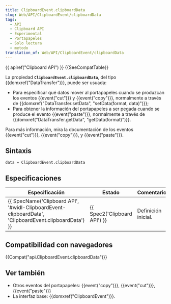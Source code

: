```yaml
---
title: ClipboardEvent.clipboardData
slug: Web/API/ClipboardEvent/clipboardData
tags:
  - API
  - Clipboard API
  - Experimental
  - Portapapeles
  - Solo lectura
  - metodo
translation_of: Web/API/ClipboardEvent/clipboardData
---
```

{{ apiref("Clipboard API") }} {{SeeCompatTable}}

La propiedad **`ClipboardEvent.clipboardData`**, del tipo {{domxref("DataTransfer")}}, puede ser usuada:

- Para especificar qué datos mover al portapapeles cuando se produzcan los eventos {{event("cut")}} y {{event("copy")}}, normalmente a través de {{domxref("DataTransfer.setData", "setData(format, data)")}};
- Para obtener la información del portapapeles a ser pegada cuando se produce el evento {{event("paste")}}, normalmente a través de {{domxref("DataTransfer.getData", "getData(format)")}}.

Para más información, mira la documentación de los eventos {{event("cut")}}, {{event("copy")}}, y {{event("paste")}}.

## Sintaxis

```
data = ClipboardEvent.clipboardData
```

## Especificaciones

| Especificación                                                                                                                           | Estado                               | Comentario          |
| ---------------------------------------------------------------------------------------------------------------------------------------- | ------------------------------------ | ------------------- |
| {{ SpecName('Clipboard API', '#widl-ClipboardEvent-clipboardData', 'ClipboardEvent.clipboardData') }} | {{ Spec2('Clipboard API') }} | Definición inicial. |

## Compatibilidad con navegadores

{{Compat("api.ClipboardEvent.clipboardData")}}

## Ver también

- Otros eventos del portapapeles: {{event("copy")}}, {{event("cut")}}, {{event("paste")}}
- La interfaz base: {{domxref("ClipboardEvent")}}.
